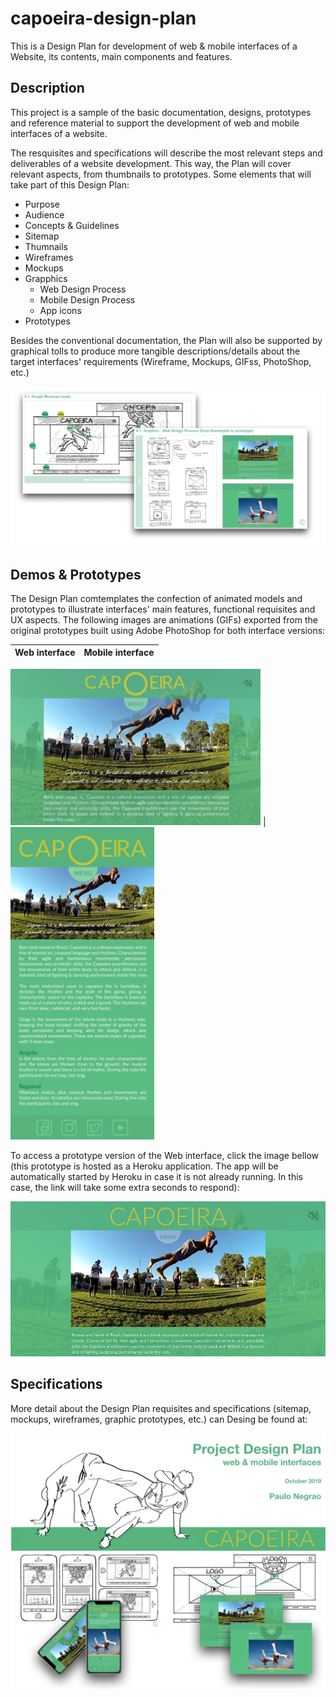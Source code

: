 # capoeira-design-plan
This is a Design Plan for development of web & mobile interfaces of a Website, its contents, main components and features.

## Description
This project is a sample of the basic documentation, designs, prototypes and reference material to support the development of web and mobile interfaces of a website.

The resquisites and specifications will describe the most relevant steps and deliverables of a website development. This way, the Plan will cover relevant aspects, from thumbnails to prototypes. Some elements that will take part of this Design Plan:

* Purpose
* Audience
* Concepts & Guidelines
* Sitemap
* Thumnails
* Wireframes
* Mockups
* Grapphics
  * Web Design Process
  * Mobile Design Process
  * App icons
* Prototypes

Besides the conventional documentation, the Plan will also be supported by graphical tolls to produce more tangible descriptions/details about the target interfaces' requirements (Wireframe, Mockups, GIFss, PhotoShop, etc.) 

![Capoeira Project Desciption](https://github.com/paulonegrao/capoeira-website/blob/master/images/project-description.png)

## Demos & Prototypes
The Design Plan comtemplates the confection of animated models and prototypes to illustrate  interfaces' main features, functional requisites and UX aspects. The following images are animations (GIFs) exported from the original prototypes built using Adobe PhotoShop for both interface versions:


Web interface | Mobile interface
------------- | ----------------
 <img src="https://github.com/paulonegrao/capoeira-design-plan/blob/master/images/PauloNegrao_web_version.gif" alt="Web Interface" height="250px"/>
|
  <img src="https://github.com/paulonegrao/capoeira-design-plan/blob/master/images/PauloNegrao_mobile_version.gif" alt="Mobile Interface" height="500px"/>

To access a prototype version of the Web interface, click the image bellow (this prototype is hosted as a Heroku application. The app will be automatically started by Heroku in case it is not already running. In this case, the link will take some extra seconds to respond):

[![Capoeira Design Plan](https://github.com/paulonegrao/capoeira-website/blob/master/images/capoeira-website-thumbnail.png)](https://capoeira-website.herokuapp.com/)

## Specifications
More detail about the Design Plan requisites and specifications (sitemap, mockups, wireframes, graphic prototypes, etc.) can Desing be found at:

[![Capoeira Design Plan](https://github.com/paulonegrao/capoeira-website/blob/master/images/project-design-plan.png)](https://github.com/paulonegrao/capoeira-design-plan/blob/master/PauloNegrao_Major_Project%20_Part_A.pdf)
